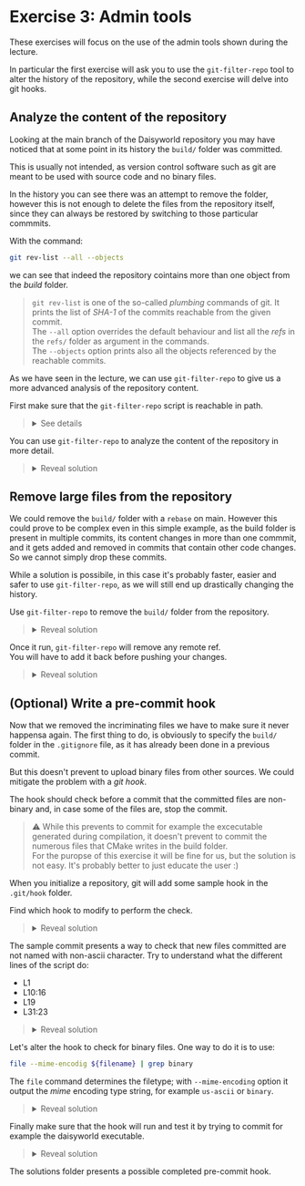 # Exercise 3: Admin tools

These exercises will focus on the use of the admin tools shown during the lecture.

In particular the first exercise will ask you to use the `git-filter-repo` tool to alter the history of the repository, while the second exercise will delve into git hooks.

## Analyze the content of the repository

Looking at the main branch of the Daisyworld repository you may have noticed that at some point in its history the `build/` folder was committed.

This is usually not intended, as version control software such as git are meant to be used with source code and no binary files.

In the history you can see there was an attempt to remove the folder, however this is not enough to delete the files from the repository itself, since they can always be restored by switching to those particular commmits.

With the command:

```bash
git rev-list --all --objects
```

we can see that indeed the repository cointains more than one object from the *build* folder.

>`git rev-list` is one of the so-called *plumbing* commands of git. It prints the list of *SHA-1* of the commits reachable from the given commit.  
The `--all` option overrides the default behaviour and list all the *refs* in the `refs/` folder as argument in the commands.  
The `--objects` option prints also all the objects referenced by the reachable commits.

As we have seen in the lecture, we can use `git-filter-repo` to give us a more advanced analysis of the repository content.

First make sure that the `git-filter-repo` script is reachable in path.

><details><summary>See details</summary>
>
>```
>git filter-repo --version
>```
>
>Shuld print the version number of the script without giving command not found errors.
>
>If `filter-repo` is not availabe as a `git` subcommand make sure to download the script from `https://github.com/newren/git-filter-repo/blob/main/git-filter-repo` and place it into your `$PATH`.  
For example:
>
>```bash
>wget https://raw.githubusercontent.com/newren/git-filter-repo/main/git-filter-repo -O ~/.local/bin/git-filter-repo
>chmod +x ~/.local/bin/git-filter-repo
>export PATH="$PATH:$HOME/.local/bin/git-filter-repo"
>```
>
>Eventually, you can install it using a package manager.  
For example:
>
>```bash
>sudo apt install git-filter-repo
>```
>
>See [the documentation](https://github.com/newren/git-filter-repo/blob/main/INSTALL.md) for additional instructions.
>
></details>

You can use `git-filter-repo` to analyze the content of the repository in more detail.

><details><summary>Reveal solution</summary>
>With the commands
>
>```bash
>git filter-repo --analyze
>cat .git/filter-repo/analysis/path-all-sizes.txt
>```
>
>we can see the list of files in the repository, reverse ordered by accumulated packed size.
>
>This shows that indeed the files in the build folder still occupies the vast majority of space in the repository.
>
></details>

## Remove large files from the repository

We could remove the `build/` folder with a `rebase` on main. However this could prove to be complex even in this simple example, as the build folder is present in multiple commits, its content changes in more than one commmit, and it gets added and removed in commits that contain other code changes. So we cannot simply drop these commits.

While a solution is possibile, in this case it's probably faster, easier and safer to use `git-filter-repo`, as we will still end up drastically changing the history.

Use `git-filter-repo` to remove the `build/` folder from the repository.

><details><summary>Reveal solution</summary>
>We first need to make sure we are working on a clean copy of our repository.
>
>Make sure you pushed all changes to your fork, then create a new clone:
>
>```bash
>git clone git@github.com:<username>/git-good-daisyworld.git clean-git-good-daisyworld
>```
>
>From there, run `git-filter-repo` specifying the path that you want to filter out of your repository. Make sure to add the option `--invert-paths`.
>
>```bash
>cd clean-git-good-daisyworld
>git filter-repo --path build/ --invert-paths
>```
>
>If we now rerun the analyze, we will see that indeed the build folder is no longer in the repository.
>
>However, if we check the logs we can see that one of the commits still reference the build folder. However from its diff we can see that it doesn't any longer affect it:
>
>```bash
>git log -p 2f0302 -1
>```
>
>```text
>commit 2f03023571ee63969f09c3913e665b5747a2ec0e
>Author: Simone Rossi Tisbeni <simone.rossitisbeni@unibo.it>
>Date:   Wed Apr 3 13:51:36 2024 +0200
>
>    Add build folder to gitignore and remove it
>
>diff --git a/.gitignore b/.gitignore
>index 722d5e7..6a8bc10 100644
>--- a/.gitignore
>+++ b/.gitignore
>@@ -1 +1,2 @@
> .vscode
>+build
>```
>
>This can simply be edited with a `rebase`, however filter-repo can also do this.
>
>Create a file containing the expression for the text to remove:
>
>```bash
>echo "and remove it==>" > ../replacement.txt
>```
>
>Then apply it to the repository using the `--replace-message` option of `filter-repo`
>
>```bash
>git filter-repo --replace-message ../replacement.txt
>```
>
>The two `filter-repo` commands can also be applied together:
>
>```bash
>git filter-repo --replace-message ../replacement.txt --path build/ --invert-paths
>```
>
></details>

Once it run, `git-filter-repo` will remove any remote ref.  
You will have to add it back before pushing your changes.

><details><summary>Reveal solution</summary>
>
>```bash
>git remote add origin git@github.com:<username>/git-good-daisyworld.git
>git push -u --force-with-lease origin main
>```
>
></details>

## (Optional) Write a pre-commit hook

Now that we removed the incriminating files we have to make sure it never happensa again. The first thing to do, is obviously to specify the `build/` folder in the `.gitignore` file, as it has already been done in a previous commit.

But this doesn't prevent to upload binary files from other sources. We could mitigate the problem with a *git hook*.

The hook should check before a commit that the committed files are non-binary and, in case some of the files are, stop the commit.

>:warning: While this prevents to commit for example the excecutable generated during compilation, it doesn't prevent to commit the numerous files that CMake writes in the build folder.  
For the puropse of this exercise it will be fine for us, but the solution is not easy. It's probably better to just educate the user :)

When you initialize a repository, git will add some sample hook in the `.git/hook` folder.

Find which hook to modify to perform the check.

><details><summary>Reveal solution</summary>
>
>The list of sample hooks is pretty big:
>
>```bash
>ls .git/hooks/
>applypatch-msg.sample   post-update.sample  pre-merge-commit.sample pre-receive.sample  update.sample
>commit-msg.sample   pre-applypatch.sample   pre-push.sample prepare-commit-msg.sample
>fsmonitor-watchman.sample   pre-commit.sample   pre-rebase.sample   push-to-checkout.sample
>```
>
>The one that interests us is the `pre-commit` hook.
>
></details>

The sample commit presents a way to check that new files committed are not named with non-ascii character.
Try to understand what the different lines of the script do:

- L1
- L10:16
- L19
- L31:23

><details><summary>Reveal solution</summary>
>
>- L1  
>Contains the *[shabang](https://en.wikipedia.org/wiki/Shebang_(Unix))* necessary to set the file as executable using the shell.
>- L10:16  
>The `--verify` option for `rev-parse` checks that exactly one reference to an object exists. In this case is used to check if *HEAD* refers to something.  
>Indeed in an empty repository we saw in the lectures that *HEAD* points to a *head* that still is not accessible.  
>It set the `against` variable to an empty tree object in that case.
>- L19  
>git allows for custom configuration options, that can be easily created and referred in any moment. Non existing options will return exit code 1.
>- L31:32  
>The `diff` command list the name of the files (`--name-only`) that have been added(`--diff-filter=A`) to the staging area (`--cached`).  
>The `--diff-filter` accepts [various options](https://git-scm.com/docs/git-diff#Documentation/git-diff.txt---diff-filterACDMRTUXB82308203).  
>`-z` is used to qoute pathnames with unusual characters; and `$against` is the commit against which the diff is being made.  
>`LC_ALL=C tr -d '[ -~]\0'` removes all ASCII printable characters and null characters from the input and `wc -c` counts the remaining ones.  
>If the command returns non-zero, `test` will exit with an error code.
>
></details>

Let's alter the hook to check for binary files.
One way to do it is to use:

```bash
file --mime-encodig ${filename} | grep binary
```

The `file` command determines the filetype; with `--mime-encoding` option it output the *mime* encoding type string, for example `us-ascii` or `binary`.

><details><summary>Reveal solution</summary>
>A possible function to check if the file are not binary is:
>
>```bash
>checkForBinaries() {
>    binaryFilesCount=0
>    for file in $(git diff --cached --name-only --diff-filter=d) ; do 
>        binaryFlag=
>        if [ ! -z "$(file --mime-encoding ${file} | grep binary)" ] ; then
>            printf "Commit aborted. Found binary file.\n"
>            exit 1
>        fi
>    done
>}
>```
>
>We can now add this function and a call to it to the existing `pre-commit.sample`.
>
></details>

Finally make sure that the hook will run and test it by trying to commit for example the daisyworld executable.

><details><summary>Reveal solution</summary>
>
>The sample hook must first be renamed to `pre-commit`, then set as executable.
>
>```bash
>mv .git/hooks/pre-commit.sample .git/hooks/pre-commit
>chmod +x .git/hooks/pre-commit
>```
>
>We can now test it:
>
>```bash
>git add -f build/daisyworld
>git commit
>```
>
>We will have to use the `-f` option to add to bypass the `.gitignore` when adding files from the build folder.  
>
>If everything worked correctly we will have an output like this and the commit will not go through:
>
>```text
>Commit aborted. Found binary file.
>```
>
></details>

The solutions folder presents a possible completed pre-commit hook. 
